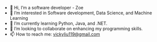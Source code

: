 - 👋 Hi, I’m a software developer - Zoe
- 👀 I’m interested in Software development, Data Science, and Machine Learning
- 🌱 I’m currently learning Python, Java, and .NET.
- 💞️ I’m looking to collaborate on enhancing my programming skills.
- 📫 How to reach me: vickyliu119@gmail.com

<!---
aLittleBeginner/aLittleBeginner is a ✨ special ✨ repository because its `README.md` (this file) appears on your GitHub profile.
You can click the Preview link to take a look at your changes.
--->
